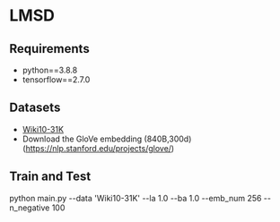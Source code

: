 # LMSD
## Requirements

* python==3.8.8
* tensorflow==2.7.0

## Datasets
* [Wiki10-31K](https://drive.google.com/open?id=1Tv4MHQzDWTUC9hRFihRhG8_jt1h0VhnR)
* Download the GloVe embedding (840B,300d)  (https://nlp.stanford.edu/projects/glove/)

## Train and Test
python main.py --data 'Wiki10-31K' --la 1.0 --ba 1.0 --emb_num 256 --n_negative 100



